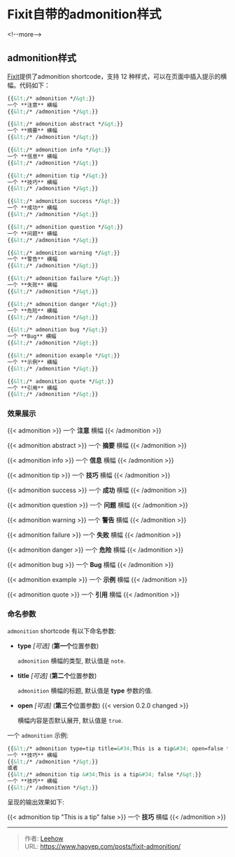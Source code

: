 # Fixit自带的admonition样式


&lt;!--more--&gt;

## admonition样式
[Fixit](https://hugoFixit.com/zh-cn/)提供了admonition shortcode，支持 12 种样式，可以在页面中插入提示的横幅。代码如下：

```markdown
{{&lt;/* admonition */&gt;}}
一个 **注意** 横幅
{{&lt;/* /admonition */&gt;}}

{{&lt;/* admonition abstract */&gt;}}
一个 **摘要** 横幅
{{&lt;/* /admonition */&gt;}}

{{&lt;/* admonition info */&gt;}}
一个 **信息** 横幅
{{&lt;/* /admonition */&gt;}}

{{&lt;/* admonition tip */&gt;}}
一个 **技巧** 横幅
{{&lt;/* /admonition */&gt;}}

{{&lt;/* admonition success */&gt;}}
一个 **成功** 横幅
{{&lt;/* /admonition */&gt;}}

{{&lt;/* admonition question */&gt;}}
一个 **问题** 横幅
{{&lt;/* /admonition */&gt;}}

{{&lt;/* admonition warning */&gt;}}
一个 **警告** 横幅
{{&lt;/* /admonition */&gt;}}

{{&lt;/* admonition failure */&gt;}}
一个 **失败** 横幅
{{&lt;/* /admonition */&gt;}}

{{&lt;/* admonition danger */&gt;}}
一个 **危险** 横幅
{{&lt;/* /admonition */&gt;}}

{{&lt;/* admonition bug */&gt;}}
一个 **Bug** 横幅
{{&lt;/* /admonition */&gt;}}

{{&lt;/* admonition example */&gt;}}
一个 **示例** 横幅
{{&lt;/* /admonition */&gt;}}

{{&lt;/* admonition quote */&gt;}}
一个 **引用** 横幅
{{&lt;/* /admonition */&gt;}}
```

### 效果展示
{{&lt; admonition &gt;}}
一个 **注意** 横幅
{{&lt; /admonition &gt;}}

{{&lt; admonition abstract &gt;}}
一个 **摘要** 横幅
{{&lt; /admonition &gt;}}

{{&lt; admonition info &gt;}}
一个 **信息** 横幅
{{&lt; /admonition &gt;}}

{{&lt; admonition tip &gt;}}
一个 **技巧** 横幅
{{&lt; /admonition &gt;}}

{{&lt; admonition success &gt;}}
一个 **成功** 横幅
{{&lt; /admonition &gt;}}

{{&lt; admonition question &gt;}}
一个 **问题** 横幅
{{&lt; /admonition &gt;}}

{{&lt; admonition warning &gt;}}
一个 **警告** 横幅
{{&lt; /admonition &gt;}}

{{&lt; admonition failure &gt;}}
一个 **失败** 横幅
{{&lt; /admonition &gt;}}

{{&lt; admonition danger &gt;}}
一个 **危险** 横幅
{{&lt; /admonition &gt;}}

{{&lt; admonition bug &gt;}}
一个 **Bug** 横幅
{{&lt; /admonition &gt;}}

{{&lt; admonition example &gt;}}
一个 **示例** 横幅
{{&lt; /admonition &gt;}}

{{&lt; admonition quote &gt;}}
一个 **引用** 横幅
{{&lt; /admonition &gt;}}

### 命名参数
`admonition` shortcode 有以下命名参数:

* **type** *[可选]* (**第一个**位置参数)

    `admonition` 横幅的类型, 默认值是 `note`.

* **title** *[可选]* (**第二个**位置参数)

    `admonition` 横幅的标题, 默认值是 **type** 参数的值.

* **open** *[可选]* (**第三个**位置参数) {{&lt; version 0.2.0 changed &gt;}}

    横幅内容是否默认展开, 默认值是 `true`.

一个 `admonition` 示例:

```markdown
{{&lt;/* admonition type=tip title=&#34;This is a tip&#34; open=false */&gt;}}
一个 **技巧** 横幅
{{&lt;/* /admonition */&gt;}}
或者
{{&lt;/* admonition tip &#34;This is a tip&#34; false */&gt;}}
一个 **技巧** 横幅
{{&lt;/* /admonition */&gt;}}
```

呈现的输出效果如下:

{{&lt; admonition tip &#34;This is a tip&#34; false &gt;}}
一个 **技巧** 横幅
{{&lt; /admonition &gt;}}

---

> 作者: [Leehow](https://www.haoyep.com/)  
> URL: https://www.haoyep.com/posts/fixit-admonition/  

